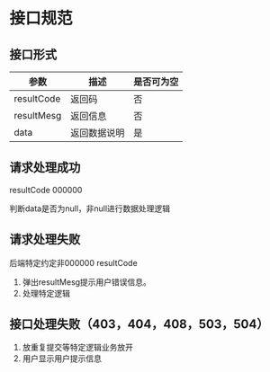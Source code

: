 # 接口规范

## 接口形式

|  参数       | 描述           | 是否可为空 |
|------------|---------------|----------|
| resultCode | 返回码         | 否       |
| resultMesg | 返回信息       | 否        |
| data       | 返回数据说明    | 是       |


## 请求处理成功

resultCode 000000

判断data是否为null，非null进行数据处理逻辑

## 请求处理失败

后端特定约定非000000 resultCode

1. 弹出resultMesg提示用户错误信息。
2. 处理特定逻辑

## 接口处理失败（403，404，408，503，504）

1. 放重复提交等特定逻辑业务放开
2. 用户显示用户提示信息